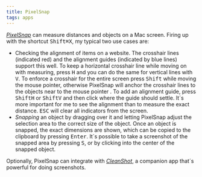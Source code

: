 ```yaml
---
title: PixelSnap
tags: apps
---
```

[<cite>PixelSnap</cite>](https://getpixelsnap.com) can measure distances and objects on a Mac screen. Firing up with the shortcut <kbd>Shift</kbd><kbd>⌘</kbd><kbd>X</kbd>, my typical two use cases are:

- Checking the alignment of items on a website. The crosshair lines (indicated red) and the alignment guides (indicated by blue lines) support this well. To keep a horizontal crosshair line while moving on with measuring, press <kbd>H</kbd> and you can do the same for vertical lines with <kbd>V</kbd>. To enforce a crosshair for the entire screen press <kbd>Shift</kbd> while moving the mouse pointer, otherwise PixelSnap will anchor the crosshair lines to the objects near to the mouse pointer . To add an alignment guide, press <kbd>Shift</kbd><kbd>H</kbd> or <kbd>Shift</kbd><kbd>V</kbd> and then click where the guide should settle. It´s more important for me to see the alignment than to measure the exact distance. <kbd>ESC</kbd> will clear all indicators from the screen.
- *Snapping* an object by dragging over it and letting PixelSnap adjust the selection area to the correct size of the object. Once an object is snapped, the exact dimensions are shown, which can be copied to the clipboard by pressing <kbd>Enter</kbd>. It´s possible to take a screenshot of the snapped area by pressing <kbd>S</kbd>, or by clicking into the center of the snapped object. 

Optionally, PixelSnap can integrate with [<cite>CleanShot</cite>](/2024-01-07-cleanshot/), a companion app that´s powerful for doing screenshots. 



